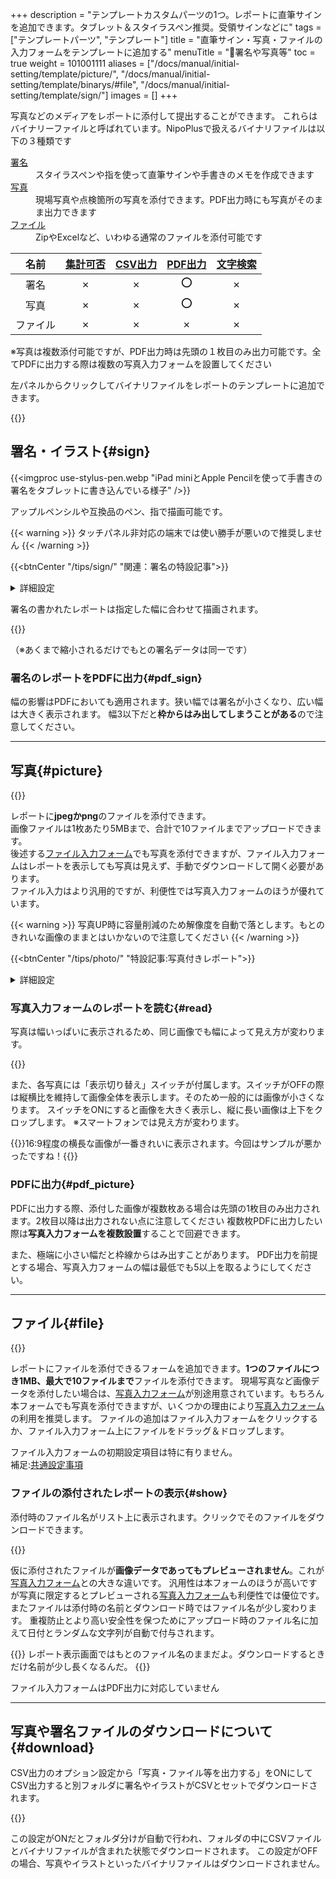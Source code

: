 +++
description = "テンプレートカスタムパーツの1つ。レポートに直筆サインを追加できます。タブレット＆スタイラスペン推奨。受領サインなどに"
tags = ["テンプレートパーツ", "テンプレート"]
title = "直筆サイン・写真・ファイルの入力フォームをテンプレートに追加する"
menuTitle = "🧩署名や写真等"
toc = true
weight = 101001111
aliases = ["/docs/manual/initial-setting/template/picture/", "/docs/manual/initial-setting/template/binarys/#file", "/docs/manual/initial-setting/template/sign/"]
images = []
+++

写真などのメディアをレポートに添付して提出することができます。
これらはバイナリーファイルと呼ばれています。NipoPlusで扱えるバイナリファイルは以下の３種類です

<dl class="basic">
<dt><a href="#sign">署名</a></dt>
<dd>スタイラスペンや指を使って直筆サインや手書きのメモを作成できます</dd>
<dt><a href="#picture">写真</a></dt>
<dd>現場写真や点検箇所の写真を添付できます。PDF出力時にも写真がそのまま出力できます</dd>
<dt><a href="#file">ファイル</a></dt>
<dd>ZipやExcelなど、いわゆる通常のファイルを添付可能です</dd>
</dl>



名前|[集計可否](/docs/manual/analytics/)|[CSV出力](/docs/manual/analytics/csv/)|[PDF出力](/docs/manual/read-report/pdf/)|[文字検索](/docs/manual/read-report/list/)|
|:---:|:---:|:---:|:---:|:---:|
|署名|✗|✗|⭕|✗|
|写真|✗|✗|⭕|✗|
|ファイル|✗|✗|✗|✗|

※写真は複数添付可能ですが、PDF出力時は先頭の１枚目のみ出力可能です。全てPDFに出力する際は複数の写真入力フォームを設置してください

左パネルからクリックしてバイナリファイルをレポートのテンプレートに追加できます。

{{<appscreen filename="add-binary" title="バイナリ関係の入力フォームをテンプレートに追加する">}}






## 署名・イラスト{#sign}

{{<imgproc use-stylus-pen.webp "iPad miniとApple Pencilを使って手書きの署名をタブレットに書き込んでいる様子" />}}


アップルペンシルや互換品のペン、指で描画可能です。


{{< warning >}}
タッチパネル非対応の端末では使い勝手が悪いので推奨しません
{{< /warning >}}



{{<btnCenter "/tips/sign/" "関連：署名の特設記事">}}



<details>
  <summary>詳細設定</summary>

<dl class="basic">
  <dt><a href="/tips/required/">入力必須</a></dt>
  <dd>これがONの場合、イラストが描画されていないとレポートの提出ができません</dd>
  <dt>キャンバスサイズ</dt>
  <dd>以下から選択します。<ul><li>署名サイズ</li><li>全画面サイズ</li></ul>全画面サイズでは色変え機能も利用可能です。</dd>
</dl>

補足:[共通設定事項](/docs/manual/initial-setting/template/make/#common_setting)


</details>


署名の書かれたレポートは指定した幅に合わせて描画されます。

{{<appscreen filename="sign-post" title="署名入力フォームを含んだレポートを受信したときの見え方">}}

（※あくまで縮小されるだけでもとの署名データは同一です）



### 署名のレポートをPDFに出力{#pdf_sign}

幅の影響はPDFにおいても適用されます。狭い幅では署名が小さくなり、広い幅は大きく表示されます。
幅3以下だと**枠からはみ出してしまうことがある**ので注意してください。


---

## 写真{#picture}

{{<appscreen filename="picture" msg="スマホで「パシャッ」 そのままレポートに添付" title="写真入力フォーム" fontsize="30px" alice="ok">}}


レポートに**jpegかpng**のファイルを添付できます。  
画像ファイルは1枚あたり5MBまで、合計で10ファイルまでアップロードできます。  
後述する[ファイル入力フォーム](#file)でも写真を添付できますが、ファイル入力フォームはレポートを表示しても写真は見えず、手動でダウンロードして開く必要があります。  
ファイル入力はより汎用的ですが、利便性では写真入力フォームのほうが優れています。


{{< warning >}}
写真UP時に容量削減のため解像度を自動で落とします。もとのきれいな画像のままとはいかないので注意してください
{{< /warning >}}


{{<btnCenter "/tips/photo/" "特設記事:写真付きレポート">}}


<details>
  <summary>詳細設定</summary>


<dl class="basic">
  <dt><a href="/tips/required/">入力必須</a></dt>
  <dd>これがONの場合、ファイルが添付されていない場合レポートの提出ができなくなります</dd>
  <dt>初期値</dt>
  <dd>レポートの新規作成時に値をセットしたい場合は数値を入力してください。不要の場合は空欄にしておきます</dd>
</dl>

補足:[共通設定事項](/docs/manual/initial-setting/template/make/#common_setting)

</details>




### 写真入力フォームのレポートを読む{#read}

写真は幅いっぱいに表示されるため、同じ画像でも幅によって見え方が変わります。

{{<appscreen filename="posted1" title="レポート表示画面。写真はテンプレートの指定した幅にあわせて拡大されるため、同じ画像でも表示倍率が異なることがある">}}

また、各写真には「表示切り替え」スイッチが付属します。スイッチがOFFの際は縦横比を維持して画像全体を表示します。そのため一般的には画像が小さくなります。
スイッチをONにすると画像を大きく表示し、縦に長い画像は上下をクロップします。
※スマートフォンでは見え方が変わります。

{{<alice pos="right" icon="default">}}16:9程度の横長な画像が一番きれいに表示されます。今回はサンプルが悪かったですね！{{</alice>}}



### PDFに出力{#pdf_picture}

PDFに出力する際、添付した画像が複数枚ある場合は先頭の1枚目のみ出力されます。2枚目以降は出力されない点に注意してください
複数枚PDFに出力したい際は**写真入力フォームを複数設置**することで回避できます。

また、極端に小さい幅だと枠線からはみ出すことがあります。
PDF出力を前提とする場合、写真入力フォームの幅は最低でも5以上を取るようにしてください。





---

## ファイル{#file}

{{<icatch filename="file" msg="ZipやPDFなど 各種ファイルを添付" title="ファイル入力フォーム" fontsize="30px" alice="ok">}}

レポートにファイルを添付できるフォームを追加できます。**1つのファイルにつき1MB、最大で10ファイルまで**ファイルを添付できます。
現場写真など画像データを添付したい場合は、[写真入力フォーム](/docs/manual/initial-setting/template/binarys/#picture)が別途用意されています。もちろん本フォームでも写真を添付できますが、いくつかの理由により[写真入力フォーム](/docs/manual/initial-setting/template/binarys/#picture)の利用を推奨します。
ファイルの追加はファイル入力フォームをクリックするか、ファイル入力フォーム上にファイルをドラッグ＆ドロップします。


ファイル入力フォームの初期設定項目は特に有りません。  
補足:[共通設定事項](/docs/manual/initial-setting/template/make/#common_setting)



### ファイルの添付されたレポートの表示{#show}

添付時のファイル名がリスト上に表示されます。クリックでそのファイルをダウンロードできます。

{{<appscreen filename="file-post" title="添付されたファイルはクリックしてローカルにダウンロードして使用できます。">}}

仮に添付されたファイルが**画像データであってもプレビューされません**。これが[写真入力フォーム](/docs/manual/initial-setting/template/binarys/#picture)との大きな違いです。
汎用性は本フォームのほうが高いですが写真に限定するとプレビューされる[写真入力フォーム](/docs/manual/initial-setting/template/binarys/#picture)も利便性では優位です。
またファイルは添付時の名前とダウンロード時ではファイル名が少し変わります。
重複防止とより高い安全性を保つためにアップロード時のファイル名に加えて日付とランダムな文字列が自動で付与されます。

{{<alice pos="right" icon="shield">}}
レポート表示画面ではもとのファイル名のままだよ。ダウンロードするときだけ名前が少し長くなるんだ。
{{</alice>}}



ファイル入力フォームはPDF出力に対応していません


---

## 写真や署名ファイルのダウンロードについて{#download}

CSV出力のオプション設定から「写真・ファイル等を出力する」をONにしてCSV出力すると別フォルダに署名やイラストがCSVとセットでダウンロードされます。

{{<appscreen filename="file-download" title="バイナリファイルを一括ダウンロード">}}

この設定がONだとフォルダ分けが自動で行われ、フォルダの中にCSVファイルとバイナリファイルが含まれた状態でダウンロードされます。
この設定がOFFの場合、写真やイラストといったバイナリファイルはダウンロードされません。